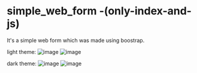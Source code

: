 # simple_web_form -(only-index-and-js)

It's a simple web form which was made using boostrap.

light theme:
![image](https://github.com/Dominic8999/simple_web_form--only-index-and-js-/assets/140336313/71613c0e-9bb3-44e6-b307-6624886ebc5a)
![image](https://github.com/Dominic8999/simple_web_form--only-index-and-js-/assets/140336313/f0457320-d961-4bf8-9e0a-876afff3e788)

dark theme:
![image](https://github.com/Dominic8999/simple_web_form--only-index-and-js-/assets/140336313/4ff3c6ae-3a12-4c33-a232-44e23d204f41)
![image](https://github.com/Dominic8999/simple_web_form--only-index-and-js-/assets/140336313/f750d0e2-2927-4862-9012-e04afec14b86)



